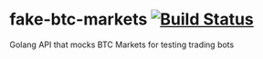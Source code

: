 # fake-btc-markets [![Build Status](https://travis-ci.com/wexel-nath/fake-btc-markets.svg?branch=master)](https://travis-ci.com/wexel-nath/fake-btc-markets)
Golang API that mocks BTC Markets for testing trading bots
